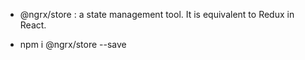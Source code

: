 *  @ngrx/store : a state management tool. It is equivalent to Redux in React.

*  npm i @ngrx/store --save
